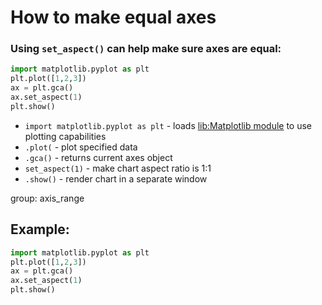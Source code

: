 # How to make equal axes

### Using `set_aspect()` can help make sure axes are equal:

```python
import matplotlib.pyplot as plt
plt.plot([1,2,3])
ax = plt.gca()
ax.set_aspect(1)
plt.show()
```

- `import matplotlib.pyplot as plt` - loads [lib:Matplotlib module](python-matplotlib/how-to-install-matplotlib-python-lib-in-ubuntu-ubuntuversion) to use plotting capabilities
- `.plot(` - plot specified data
- `.gca()` - returns current axes object
- `set_aspect(1)` - make chart aspect ratio is 1:1
- `.show()` - render chart in a separate window

group: axis_range

## Example: 
```python
import matplotlib.pyplot as plt
plt.plot([1,2,3])
ax = plt.gca()
ax.set_aspect(1)
plt.show()
```

